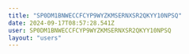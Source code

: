 ```yaml
---
title: "SP0DM1BNWECCFCYP9WYZKMSERNXSR2QKYY10NPSQ"
date: 2024-09-17T08:57:28.541Z
user: SP0DM1BNWECCFCYP9WYZKMSERNXSR2QKYY10NPSQ
layout: "users"
---
```

    